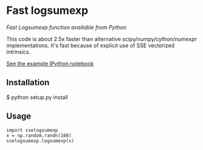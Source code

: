 Fast logsumexp
==============
*Fast Logsumexp function available from Python*

This code is about 2.5x faster than alternative scipy/numpy/cython/numexpr implementations. It's fast because of explicit use of SSE vectorized intrinsics.

[See the example IPython notebook](http://nbviewer.ipython.org/github/rmcgibbo/logsumexp/blob/master/Accelerating%20log-sum-exp.ipynb)

Installation
------------
$ python setup.py install

Usage
-----
```
import sselogsumexp
x = np.random.randn(100)
sselogsumexp.logsumexp(x)
```
